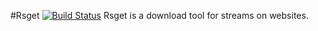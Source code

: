 #Rsget
[![Build Status](https://dev.azure.com/erkol/rsget/_apis/build/status/Erk-.rsget)](https://dev.azure.com/erkol/rsget/_build/latest?definitionId=1)
Rsget is a download tool for streams on websites.
